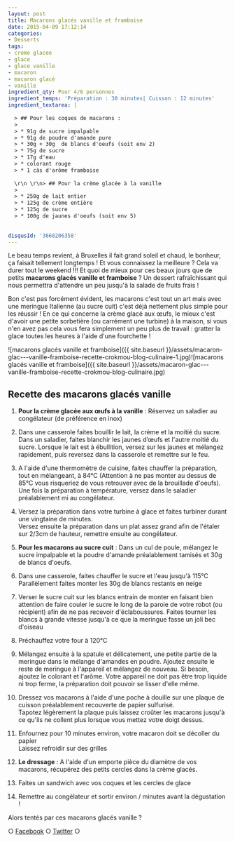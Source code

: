 ```yaml
---
layout: post
title: Macarons glacés vanille et framboise
date: 2015-04-09 17:12:14
categories: 
- Desserts
tags: 
- creme glacee
- glace
- glace vanille
- macaron
- macaron glacé
- vanille
ingredient_qty: Pour 4/6 personnes
ingredient_temps: 'Préparation : 30 minutes| Cuisson : 12 minutes'
ingredient_textarea: |
  
  > ## Pour les coques de macarons :
  > 
  > * 91g de sucre impalpable
  > * 91g de poudre d'amande pure
  > * 30g + 30g  de blancs d'oeufs (soit env 2)
  > * 75g de sucre
  > * 17g d'eau
  > * colorant rouge
  > * 1 càs d'arôme framboise
  
  \r\n \r\n> ## Pour la crème glacée à la vanille
  > 
  > * 250g de lait entier
  > * 125g de crème entière
  > * 125g de sucre
  > * 100g de jaunes d'oeufs (soit env 5)
  
  
disqusId: '3668206358'
---
```


Le beau temps revient, à Bruxelles il fait grand soleil et chaud, le bonheur, ça faisait tellement longtemps ! Et vous connaissez la meilleure ? Cela va durer tout le weekend !!! Et quoi de mieux pour ces beaux jours que de petits **macarons glacés vanille et framboise** ? Un dessert rafraîchissant qui nous permettra d'attendre un peu jusqu'à la salade de fruits frais !

Bon c'est pas forcément évident, les macarons c'est tout un art mais avec une meringue Italienne (au sucre cuit) c'est déjà nettement plus simple pour les réussir ! En ce qui concerne la crème glacé aux œufs, le mieux c'est d'avoir une petite sorbetière (ou carrément une turbine) à la maison, si vous n'en avez pas cela vous fera simplement un peu plus de travail : gratter la glace toutes les heures à l'aide d'une fourchette !

![macarons glacés vanille et framboise]({{ site.baseurl }}/assets/macaron-glac---vanille-framboise-recette-crokmou-blog-culinaire-1.jpg)![macarons glacés vanille et framboise]({{ site.baseurl }}/assets/macaron-glac---vanille-framboise-recette-crokmou-blog-culinaire.jpg)

## Recette des macarons glacés vanille

1.  **Pour la crème glacée aux œufs à la vanille** : Réservez un saladier au congélateur (de préférence en inox)
2.  Dans une casserole faites bouillir le lait, la crème et la moitié du sucre.  
    Dans un saladier, faites blanchir les jaunes d’œufs et l'autre moitié du sucre. Lorsque le lait est à ébullition, versez sur les jaunes et mélangez rapidement, puis reversez dans la casserole et remettre sur le feu.
3.  A l'aide d'une thermomètre de cuisine, faites chauffer la préparation, tout en mélangeant, à 84°C (Attention à ne pas monter au dessus de 85°C vous risqueriez de vous retrouver avec de la brouillade d'oeufs). Une fois la préparation à température, versez dans le saladier préalablement mi au congélateur.
4.  Versez la préparation dans votre turbine à glace et faites turbiner durant une vingtaine de minutes.  
    Versez ensuite la préparation dans un plat assez grand afin de l'étaler sur 2/3cm de hauteur, remettre ensuite au congélateur.

1.  **Pour les macarons au sucre cuit** : Dans un cul de poule, mélangez le sucre impalpable et la poudre d'amande préalablement tamisés et 30g de blancs d'oeufs.
2.  Dans une casserole, faites chauffer le sucre et l'eau jusqu'à 115°C  
    Parallèlement faites monter les 30g de blancs restants en neige
3.  Verser le sucre cuit sur les blancs entrain de monter en faisant bien attention de faire couler le sucre le long de la paroie de votre robot (ou récipient) afin de ne pas recevoir d'éclaboussures. Faites tourner les blancs à grande vitesse jusqu'à ce que la meringue fasse un joli bec d'oiseau
4.  Préchauffez votre four à 120°C
5.  Mélangez ensuite à la spatule et délicatement, une petite partie de la meringue dans le mélange d'amandes en poudre. Ajoutez ensuite le reste de meringue à l'appareil et mélangez de nouveau. Si besoin, ajoutez le colorant et l'arôme. Votre appareil ne doit pas être trop liquide ni trop ferme, la préparation doit pouvoir se lisser d'elle même.
6.  Dressez vos macarons à l'aide d'une poche à douille sur une plaque de cuisson préalablement recouverte de papier sulfurisé.  
    Tapotez légèrement la plaque puis laissez croûter les macarons jusqu'à ce qu'ils ne collent plus lorsque vous mettez votre doigt dessus.
7.  Enfournez pour 10 minutes environ, votre macaron doit se décoller du papier  
    Laissez refroidir sur des grilles

1.  **Le dressage** : A l'aide d'un emporte pièce du diamètre de vos macarons, récupérez des petits cercles dans la crème glacés.
2.  Faites un sandwich avec vos coques et les cercles de glace
3.  Remettre au congélateur et sortir environ / minutes avant la dégustation !

Alors tentés par ces macarons glacés vanille ?

○ [Facebook](https://www.facebook.com/crokmou.blog) ○ [Twitter](https://twitter.com/Crokmou) ○